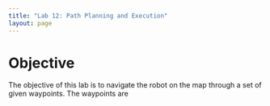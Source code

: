 ```yaml
---
title: "Lab 12: Path Planning and Execution"
layout: page
---
```


# Objective
The objective of this lab is to navigate the robot on the map through a set of given waypoints. The waypoints are 